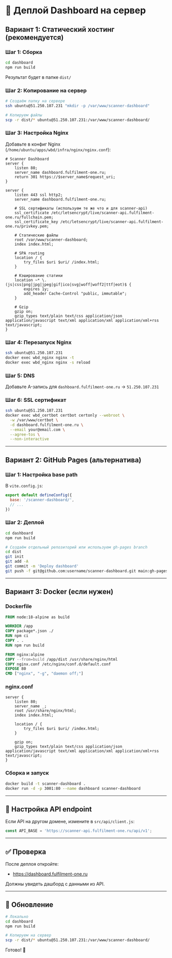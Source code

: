 # 🚀 Деплой Dashboard на сервер

## Вариант 1: Статический хостинг (рекомендуется)

### Шаг 1: Сборка

```bash
cd dashboard
npm run build
```

Результат будет в папке `dist/`

### Шаг 2: Копирование на сервер

```bash
# Создаём папку на сервере
ssh ubuntu@51.250.107.231 "mkdir -p /var/www/scanner-dashboard"

# Копируем файлы
scp -r dist/* ubuntu@51.250.107.231:/var/www/scanner-dashboard/
```

### Шаг 3: Настройка Nginx

Добавьте в конфиг Nginx (`/home/ubuntu/apps/wbd/infra/nginx/nginx.conf`):

```nginx
# Scanner Dashboard
server {
    listen 80;
    server_name dashboard.fulfilment-one.ru;
    return 301 https://$server_name$request_uri;
}

server {
    listen 443 ssl http2;
    server_name dashboard.fulfilment-one.ru;

    # SSL сертификаты (используем те же что и для scanner-api)
    ssl_certificate /etc/letsencrypt/live/scanner-api.fulfilment-one.ru/fullchain.pem;
    ssl_certificate_key /etc/letsencrypt/live/scanner-api.fulfilment-one.ru/privkey.pem;

    # Статические файлы
    root /var/www/scanner-dashboard;
    index index.html;

    # SPA routing
    location / {
        try_files $uri $uri/ /index.html;
    }

    # Кэширование статики
    location ~* \.(js|css|png|jpg|jpeg|gif|ico|svg|woff|woff2|ttf|eot)$ {
        expires 1y;
        add_header Cache-Control "public, immutable";
    }

    # Gzip
    gzip on;
    gzip_types text/plain text/css application/json application/javascript text/xml application/xml application/xml+rss text/javascript;
}
```

### Шаг 4: Перезапуск Nginx

```bash
ssh ubuntu@51.250.107.231
docker exec wbd_nginx nginx -t
docker exec wbd_nginx nginx -s reload
```

### Шаг 5: DNS

Добавьте A-запись для `dashboard.fulfilment-one.ru` → `51.250.107.231`

### Шаг 6: SSL сертификат

```bash
ssh ubuntu@51.250.107.231
docker exec wbd_certbot certbot certonly --webroot \
  -w /var/www/certbot \
  -d dashboard.fulfilment-one.ru \
  --email your@email.com \
  --agree-tos \
  --non-interactive
```

---

## Вариант 2: GitHub Pages (альтернатива)

### Шаг 1: Настройка base path

В `vite.config.js`:

```javascript
export default defineConfig({
  base: '/scanner-dashboard/',
  // ...
})
```

### Шаг 2: Деплой

```bash
cd dashboard
npm run build

# Создаём отдельный репозиторий или используем gh-pages branch
cd dist
git init
git add -A
git commit -m 'Deploy dashboard'
git push -f git@github.com:username/scanner-dashboard.git main:gh-pages
```

---

## Вариант 3: Docker (если нужен)

### Dockerfile

```dockerfile
FROM node:18-alpine as build

WORKDIR /app
COPY package*.json ./
RUN npm ci
COPY . .
RUN npm run build

FROM nginx:alpine
COPY --from=build /app/dist /usr/share/nginx/html
COPY nginx.conf /etc/nginx/conf.d/default.conf
EXPOSE 80
CMD ["nginx", "-g", "daemon off;"]
```

### nginx.conf

```nginx
server {
    listen 80;
    server_name _;
    root /usr/share/nginx/html;
    index index.html;

    location / {
        try_files $uri $uri/ /index.html;
    }

    gzip on;
    gzip_types text/plain text/css application/json application/javascript text/xml application/xml application/xml+rss text/javascript;
}
```

### Сборка и запуск

```bash
docker build -t scanner-dashboard .
docker run -d -p 3001:80 --name dashboard scanner-dashboard
```

---

## 🔧 Настройка API endpoint

Если API на другом домене, измените в `src/api/client.js`:

```javascript
const API_BASE = 'https://scanner-api.fulfilment-one.ru/api/v1';
```

---

## ✅ Проверка

После деплоя откройте:
- https://dashboard.fulfilment-one.ru

Должны увидеть дашборд с данными из API.

---

## 🔄 Обновление

```bash
# Локально
cd dashboard
npm run build

# Копируем на сервер
scp -r dist/* ubuntu@51.250.107.231:/var/www/scanner-dashboard/
```

Готово! 🎉

